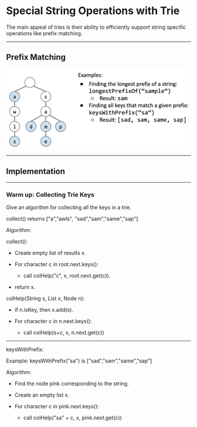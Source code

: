 # Special String Operations with Trie

The main appeal of tries is their ability to efficiently support string specific operations like prefix matching.

---

## Prefix Matching

![](img/prefixmatching.png)

---

## Implementation

---

### Warm up: Collecting Trie Keys

Give an algorithm for collecting all the keys in a trie.

collect() returns ["a","awls", "sad","sam","same","sap"]

Algorithm:

collect():

+ Create empty list of results x.
+ For character c in root.next.keys():

    + call colHelp("c", x, root.next.get(c)).
+ return x.

colHelp(String s, List<String> x, Node n):

+ if n.isKey, then x.add(s).
+ For character c in n.next.keys():

    + call colHelp(s+c, x, n.next.get(c))

---

keysWithPrefix:

Example: keysWithPrefix("sa") is ["sad","sam","same","sap"]

Algorithm:

+ Find the node pink corresponding to the string.
+ Create an empty list x.
+ For character c in pink.next.keys():

    + call colHelp("sa" + c, x, pink.next.get(c))